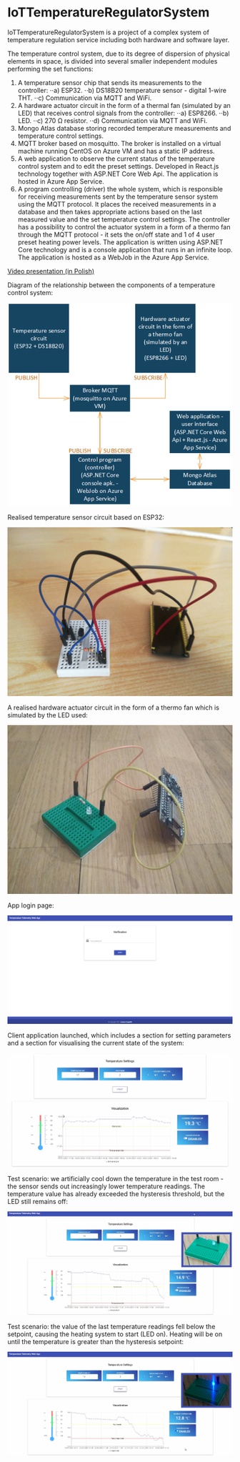 # IoTTemperatureRegulatorSystem

IoTTemperatureRegulatorSystem is a project of a complex system of temperature regulation service including both hardware and software layer.

The temperature control system, due to its degree of dispersion of physical elements in space, is divided into several smaller independent modules performing the set functions:

1. A temperature sensor chip that sends its measurements to the controller:
⋅⋅a) ESP32.
⋅⋅b) DS18B20 temperature sensor - digital 1-wire THT.
⋅⋅c) Communication via MQTT and WiFi.
2. A hardware actuator circuit in the form of a thermal fan (simulated by an LED) that receives control signals from the controller:
⋅⋅a) ESP8266.
⋅⋅b) LED.
⋅⋅c) 270 Ω resistor.
⋅⋅d) Communication via MQTT and WiFi.
3. Mongo Atlas database storing recorded temperature measurements and temperature control settings.
4. MQTT broker based on mosquitto. The broker is installed on a virtual machine running CentOS on Azure VM and has a static IP address.
5. A web application to observe the current status of the temperature control system and to edit the preset settings. Developed in React.js technology together with ASP.NET Core Web Api. The application is hosted in Azure App Service.
6. A program controlling (driver) the whole system, which is responsible for receiving measurements sent by the temperature sensor system using the MQTT protocol. It places the received measurements in a database and then takes appropriate actions based on the last measured value and the set temperature control settings. The controller has a possibility to control the actuator system in a form of a thermo fan through the MQTT protocol - it sets the on/off state and 1 of 4 user preset heating power levels. The application is written using ASP.NET Core technology and is a console application that runs in an infinite loop. The application is hosted as a WebJob in the Azure App Service.

[Video presentation (in Polish)](https://drive.google.com/file/d/1y3x3fiZzYx_mAQ-jG-lYRKBAApaJIm5i/view?usp=sharing)

Diagram of the relationship between the components of a temperature control system:

![alt text](https://github.com/Korag/DocumentationImages/blob/master/IoTTemperatureRegulatorSystem/IoTTemperatureRegulatorSystem_1.PNG "Components diagram")

Realised temperature sensor circuit based on ESP32:

![alt text](https://github.com/Korag/DocumentationImages/blob/master/IoTTemperatureRegulatorSystem/IoTTemperatureRegulatorSystem_2.PNG "Temperature sensor circuit")

A realised hardware actuator circuit in the form of a thermo fan which is simulated by the LED used:

![alt text](https://github.com/Korag/DocumentationImages/blob/master/IoTTemperatureRegulatorSystem/IoTTemperatureRegulatorSystem_3.PNG "Hardware actuator circuit")

App login page:

![alt text](https://github.com/Korag/DocumentationImages/blob/master/IoTTemperatureRegulatorSystem/IoTTemperatureRegulatorSystem_4.PNG "Login page")

Client application launched, which includes a section for setting parameters and a section for visualising the current state of the system:

![alt text](https://github.com/Korag/DocumentationImages/blob/master/IoTTemperatureRegulatorSystem/IoTTemperatureRegulatorSystem_5.PNG "App main page")

Test scenario: we artificially cool down the temperature in the test room - the sensor sends out increasingly lower temperature readings. The temperature value has already exceeded the hysteresis threshold, but the LED still remains off:

![alt text](https://github.com/Korag/DocumentationImages/blob/master/IoTTemperatureRegulatorSystem/IoTTemperatureRegulatorSystem_6.PNG "Test scenario")

Test scenario: the value of the last temperature readings fell below the setpoint, causing the heating system to start (LED on). Heating will be on until the temperature is greater than the hysteresis setpoint:

![alt text](https://github.com/Korag/DocumentationImages/blob/master/IoTTemperatureRegulatorSystem/IoTTemperatureRegulatorSystem_7.PNG "Test scenario")
